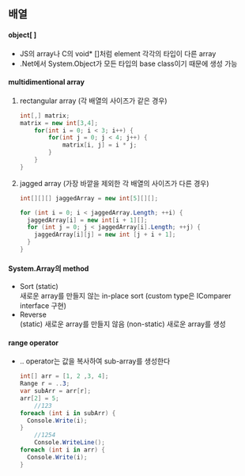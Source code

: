 ## 배열
#### object[ ]
- JS의 array나 C의 void* []처럼 element 각각의 타입이 다른 array
- .Net에서 System.Object가 모든 타입의 base class이기 때문에 생성 가능

#### multidimentional array
 1. rectangular array (각 배열의 사이즈가 같은 경우)    
    ```C#
    int[,] matrix;
    matrix = new int[3,4];
        for(int i = 0; i < 3; i++) { 
            for(int j = 0; j < 4; j++) {
                matrix[i, j] = i * j;
            }
        }
    }
    ```

 2. jagged array (가장 바깥을 제외한 각 배열의 사이즈가 다른 경우)    
    ```C#
    int[][][] jaggedArray = new int[5][][];

    for (int i = 0; i < jaggedArray.Length; ++i) {
      jaggedArray[i] = new int[i + 1][];
      for (int j = 0; j < jaggedArray[i].Length; ++j) {
        jaggedArray[i][j] = new int [j + i + 1];
      }
    }
    ```

#### System.Array의 method
- Sort (static)   
  새로운 array를 만들지 않는 in-place sort
  (custom type은 IComparer interface 구현)
- Reverse   
  (static) 새로운 array를 만들지 않음
  (non-static) 새로운 array를 생성

#### range operator
- .. operator는 값을 복사하여 sub-array를 생성한다 
    ```C#
    int[] arr = [1, 2 ,3, 4];
    Range r = ..3;
    var subArr = arr[r];
    arr[2] = 5;
		//123
    foreach (int i in subArr) {
      Console.Write(i);
    }
		//1254
		Console.WriteLine();
    foreach (int i in arr) {
      Console.Write(i);
    }
    ```

